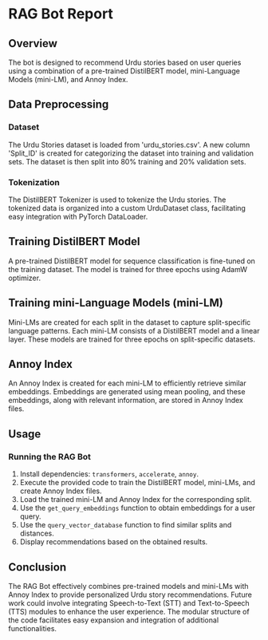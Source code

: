 # RAG Bot Report

## Overview

The bot is designed to recommend Urdu stories based on user queries using a combination of a pre-trained DistilBERT model, mini-Language Models (mini-LM), and Annoy Index.

## Data Preprocessing

### Dataset

The Urdu Stories dataset is loaded from 'urdu_stories.csv'. A new column 'Split_ID' is created for categorizing the dataset into training and validation sets. The dataset is then split into 80% training and 20% validation sets.

### Tokenization

The DistilBERT Tokenizer is used to tokenize the Urdu stories. The tokenized data is organized into a custom UrduDataset class, facilitating easy integration with PyTorch DataLoader.

## Training DistilBERT Model

A pre-trained DistilBERT model for sequence classification is fine-tuned on the training dataset. The model is trained for three epochs using AdamW optimizer.

## Training mini-Language Models (mini-LM)

Mini-LMs are created for each split in the dataset to capture split-specific language patterns. Each mini-LM consists of a DistilBERT model and a linear layer. These models are trained for three epochs on split-specific datasets.

## Annoy Index

An Annoy Index is created for each mini-LM to efficiently retrieve similar embeddings. Embeddings are generated using mean pooling, and these embeddings, along with relevant information, are stored in Annoy Index files.

## Usage

### Running the RAG Bot

1. Install dependencies: `transformers`, `accelerate`, `annoy`.
2. Execute the provided code to train the DistilBERT model, mini-LMs, and create Annoy Index files.
3. Load the trained mini-LM and Annoy Index for the corresponding split.
4. Use the `get_query_embeddings` function to obtain embeddings for a user query.
5. Use the `query_vector_database` function to find similar splits and distances.
6. Display recommendations based on the obtained results.

## Conclusion

The RAG Bot effectively combines pre-trained models and mini-LMs with Annoy Index to provide personalized Urdu story recommendations. Future work could involve integrating Speech-to-Text (STT) and Text-to-Speech (TTS) modules to enhance the user experience. The modular structure of the code facilitates easy expansion and integration of additional functionalities.
